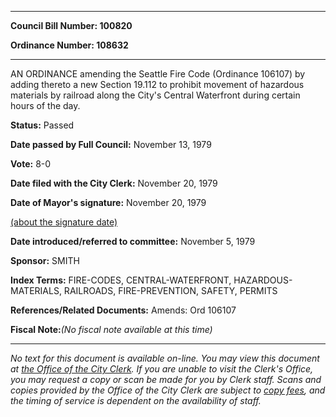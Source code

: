 

********

**Council Bill Number: 100820**
   
**Ordinance Number: 108632**
********

 AN ORDINANCE amending the Seattle Fire Code (Ordinance 106107) by adding thereto a new Section 19.112 to prohibit movement of hazardous materials by railroad along the City's Central Waterfront during certain hours of the day.

**Status:** Passed
   
**Date passed by Full Council:** November 13, 1979
   
**Vote:** 8-0
   
**Date filed with the City Clerk:** November 20, 1979
   
**Date of Mayor's signature:** November 20, 1979
   
[(about the signature date)](/~public/approvaldate.htm)
   
   
   
**Date introduced/referred to committee:** November 5, 1979
   
**Sponsor:** SMITH
   
   
**Index Terms:** FIRE-CODES, CENTRAL-WATERFRONT, HAZARDOUS-MATERIALS, RAILROADS, FIRE-PREVENTION, SAFETY, PERMITS

**References/Related Documents:** Amends: Ord 106107

**Fiscal Note:**_(No fiscal note available at this time)_
********

_No text for this document is available on-line. You may view this document at [the Office of the City Clerk](http://www.seattle.gov/leg/clerk/contactUs.htm). If you are unable to visit the Clerk's Office, you may request a copy or scan be made for you by Clerk staff. Scans and copies provided by the Office of the City Clerk are subject to [copy fees](http://clerk.seattle.gov/~public/clerkfees.htm), and the timing of service is dependent on the availability of staff._

